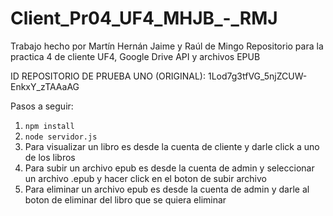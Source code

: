 # Client_Pr04_UF4_MHJB_-_RMJ
Trabajo hecho por Martín Hernán Jaime y Raúl de Mingo
Repositorio para la practica 4 de cliente UF4, Google Drive API y archivos EPUB

ID REPOSITORIO DE PRUEBA UNO (ORIGINAL): 1Lod7g3tfVG_5njZCUW-EnkxY_zTAAaAG

Pasos a seguir:
1.  ```npm install```
2.  ```node servidor.js```
3.  Para visualizar un libro es desde la cuenta de cliente y darle click a uno de los libros
4.  Para subir un archivo epub es desde la cuenta de admin y seleccionar un archivo .epub y hacer click en el boton de subir archivo
5.  Para eliminar un archivo epub es desde la cuenta de admin y darle al boton de eliminar del libro que se quiera eliminar